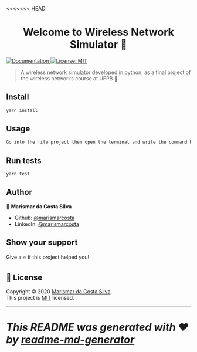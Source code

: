 <<<<<<< HEAD
<h1 align="center">Welcome to Wireless Network Simulator 👋</h1>
<p>
  <a href="https://www.overleaf.com/project/5e87ee38b01f50000176e3e6" target="_blank">
    <img alt="Documentation" src="https://img.shields.io/badge/documentation-yes-brightgreen.svg" />
  </a>
  <a href="https://github.com/marismarcosta/wireless-network/blob/master/LICENSE" target="_blank">
    <img alt="License: MIT" src="https://img.shields.io/badge/License-MIT-yellow.svg" />
  </a>
</p>

> A wireless network simulator developed in python, as a final project of the wireless networks course at UFPB 📡

## Install

```sh
yarn install
```

## Usage

```sh
Go into the file project then open the terminal and write the command bellow :
```

## Run tests

```sh
yarn test
```

## Author

👤 **Marismar da Costa Silva**

* Github: [@marismarcosta](https://github.com/marismarcosta)
* LinkedIn: [@marismarcosta](https://linkedin.com/in/marismarcosta)

## Show your support

Give a ⭐️ if this project helped you!

## 📝 License

Copyright © 2020 [Marismar da Costa Silva](https://github.com/marismarcosta).<br />
This project is [MIT](https://github.com/marismarcosta/wireless-network/blob/master/LICENSE) licensed.

***
_This README was generated with ❤️ by [readme-md-generator](https://github.com/kefranabg/readme-md-generator)_
=======
